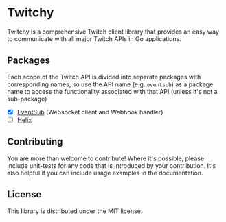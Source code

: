 # Twitchy

Twitchy is a comprehensive Twitch client library that provides an easy way to communicate with all major Twitch APIs in
Go applications.

## Packages

Each scope of the Twitch API is divided into separate packages with corresponding names, so use the API name (e.g.,```eventsub```)
as a package name to access the functionality associated with that API (unless it's not a sub-package)

- [x] [EventSub](https://dev.twitch.tv/docs/eventsub) (Websocket client and Webhook handler)
- [ ] [Helix](https://dev.twitch.tv/docs/api)

## Contributing

You are more than welcome to contribute! Where it's possible, please include unit-tests for any code that is introduced
by your contribution. It's also helpful if you can include usage examples in the documentation.

## License

This library is distributed under the MIT license.
